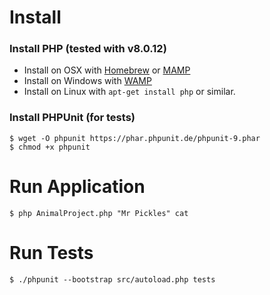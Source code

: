 # Install

### Install PHP (tested with v8.0.12)
- Install on OSX with [Homebrew](https://github.com/shivammathur/homebrew-php) or [MAMP](https://www.mamp.info/en/windows/)
- Install on Windows with [WAMP](https://www.wampserver.com/en/)
- Install on Linux with `apt-get install php` or similar.

### Install PHPUnit (for tests)
```
$ wget -O phpunit https://phar.phpunit.de/phpunit-9.phar
$ chmod +x phpunit
```

# Run Application
```
$ php AnimalProject.php "Mr Pickles" cat
```

# Run Tests
```
$ ./phpunit --bootstrap src/autoload.php tests
```